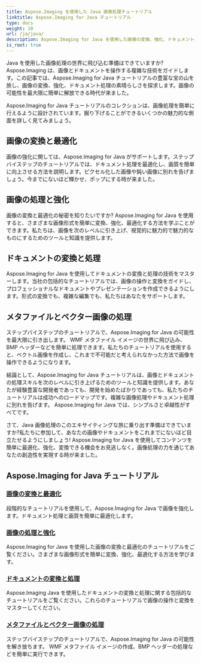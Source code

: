 ```yaml
---
title: Aspose.Imaging を使用した Java 画像処理チュートリアル
linktitle: Aspose.Imaging for Java チュートリアル
type: docs
weight: 10
url: /ja/java/
description: Aspose.Imaging for Java を使用した画像の変換、強化、ドキュメント処理について学びます。チュートリアルを使用して画像を簡単に最適化します。
is_root: true
---
```


Java を使用した画像処理の世界に飛び込む準備はできていますか? Aspose.Imaging は、画像とドキュメントを操作する複雑な技術をガイドします。この記事では、Aspose.Imaging for Java チュートリアルの豊富な宝の山を旅し、画像の変換、強化、ドキュメント処理の素晴らしさを探求します。画像の可能性を最大限に簡単に解放できる時代が来ました。

Aspose.Imaging for Java チュートリアルのコレクションは、画像処理を簡単に行えるように設計されています。掘り下げることができるいくつかの魅力的な側面を詳しく見てみましょう。

## 画像の変換と最適化

画像の強化に関しては、Aspose.Imaging for Java がサポートします。ステップバイステップのチュートリアルでは、ドキュメント処理を最適化し、画質を簡単に向上させる方法を説明します。ピクセル化した画像や鈍い画像に別れを告げましょう。今までにないほど輝かせ、ポップにする時が来ました。

## 画像の処理と強化

画像の変換と最適化の秘密を知りたいですか? Aspose.Imaging for Java を使用すると、さまざまな画像形式を簡単に変換、強化、最適化する方法を学ぶことができます。私たちは、画像を次のレベルに引き上げ、視覚的に魅力的で魅力的なものにするためのツールと知識を提供します。

## ドキュメントの変換と処理

Aspose.Imaging for Java を使用してドキュメントの変換と処理の技術をマスターします。当社の包括的なチュートリアルでは、画像の操作と変換をガイドし、プロフェッショナルなドキュメントやプレゼンテーションを作成できるようにします。形式の変換でも、複雑な編集でも、私たちはあなたをサポートします。

## メタファイルとベクター画像の処理

ステップバイステップのチュートリアルで、Aspose.Imaging for Java の可能性を最大限に引き出します。 WMF メタファイル イメージの世界に飛び込み、BMP ヘッダーなどを簡単に処理できます。私たちのチュートリアルを使用すると、ベクトル画像を作成し、これまで不可能だと考えられなかった方法で画像を操作できるようになります。

結論として、Aspose.Imaging for Java チュートリアルは、画像とドキュメントの処理スキルを次のレベルに引き上げるためのツールと知識を提供します。あなたが経験豊富な開発者であっても、開発を始めたばかりであっても、私たちのチュートリアルは成功へのロードマップです。複雑な画像処理やドキュメント処理に別れを告げます。 Aspose.Imaging for Java では、シンプルさと卓越性がすべてです。

さて、Java 画像処理のこのエキサイティングな旅に乗り出す準備はできていますか?私たちに参加して、あなたの画像やドキュメントをこれまでにないほど目立たせるようにしましょう! Aspose.Imaging for Java を使用してコンテンツを簡単に最適化、強化、変換できる機会をお見逃しなく。画像処理の力を通じてあなたの創造性を実現する時が来ました。

## Aspose.Imaging for Java チュートリアル
### [画像の変換と最適化](./image-conversion-and-optimization/)
段階的なチュートリアルを使用して、Aspose.Imaging for Java で画像を強化します。ドキュメント処理と画質を簡単に最適化します。
### [画像の処理と強化](./image-processing-and-enhancement/)
Aspose.Imaging for Java を使用した画像の変換と最適化のチュートリアルをご覧ください。さまざまな画像形式を簡単に変換、強化、最適化する方法を学びます。
### [ドキュメントの変換と処理](./document-conversion-and-processing/)
Aspose.Imaging Java を使用したドキュメントの変換と処理に関する包括的なチュートリアルをご覧ください。これらのチュートリアルで画像の操作と変換をマスターしてください。
### [メタファイルとベクター画像の処理](./metafile-and-vector-image-handling/)
ステップバイステップのチュートリアルで、Aspose.Imaging for Java の可能性を解き放ちます。 WMF メタファイル イメージの作成、BMP ヘッダーの処理などを簡単に実行できます。